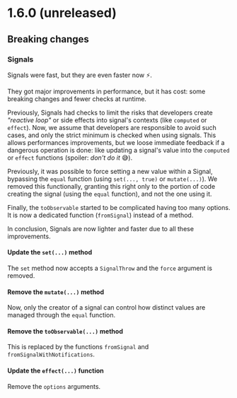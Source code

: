 # 1.6.0 (unreleased)

## Breaking changes

### Signals

Signals were fast, but they are even faster now ⚡.

They got major improvements in performance, but it has cost: some breaking changes and fewer checks at runtime.

Previously, Signals had checks to limit the risks that developers create *"reactive loop"* or side effects into signal's contexts (like `computed` or `effect`).
Now, we assume that developers are responsible to avoid such cases, and only the strict minimum is checked when using signals. 
This allows performances improvements, but we loose immediate feedback if a dangerous operation is done: like updating a signal's value into the `computed` or `effect` functions (spoiler: *don't do it* 😅).

Previously, it was possible to force setting a new value within a Signal, bypassing the `equal` function (using `set(..., true)` or `mutate(...)`). 
We removed this functionally, granting this right only to the portion of code creating the signal (using the `equal` function), and not the one using it.

Finally, the `toObservable` started to be complicated having too many options. It is now a dedicated function (`fromSignal`) instead of a method.

In conclusion, Signals are now lighter and faster due to all these improvements.

#### Update the `set(...)` method

The `set` method now accepts a `SignalThrow` and the `force` argument is removed.

#### Remove the `mutate(...)` method

Now, only the creator of a signal can control how distinct values are managed through the `equal` function.

#### Remove the `toObservable(...)` method

This is replaced by the functions `fromSignal` and `fromSignalWithNotifications`.

#### Update the `effect(...)` function

Remove the `options` arguments.
